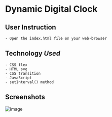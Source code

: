 # Dynamic Digital Clock
## User Instruction
	- Open the index.html file on your web-browser
## Technology *Used*
	- CSS flex
	- HTML svg
	- CSS transition
	- JavaScript
	- setInterval() method
## Screenshots
![image](https://user-images.githubusercontent.com/67199238/193058410-9dd71354-3527-4d1e-bd5c-aaaa3bcf6f1a.png)
